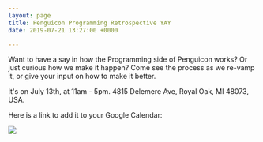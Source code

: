 ```yaml
---
layout: page
title: Penguicon Programming Retrospective YAY
date: 2019-07-21 13:27:00 +0000

---
```

Want to have a say in how the Programming side of Penguicon works? Or just curious how we make it happen? Come see the process as we re-vamp it, or give your input on how to make it better.

It's on July 13th, at 11am - 5pm. 4815 Delemere Ave, Royal Oak, MI 48073, USA.

Here is a link to add it to your Google Calendar:

<a target="_blank" href="https://calendar.google.com/event?action=TEMPLATE&amp;tmeid=M2ltajJmYnF1YmdobWVlM2t0YzMydnFoN3QgcGVuZ3VpY29uLm9yZ19ydGY5cThtNGg2bWwyZ2JmZDdqZzhpYnA2a0Bn&amp;tmsrc=penguicon.org_rtf9q8m4h6ml2gbfd7jg8ibp6k%40group.calendar.google.com"><img border="0" src="https://www.google.com/calendar/images/ext/gc_button1_en.gif"></a>